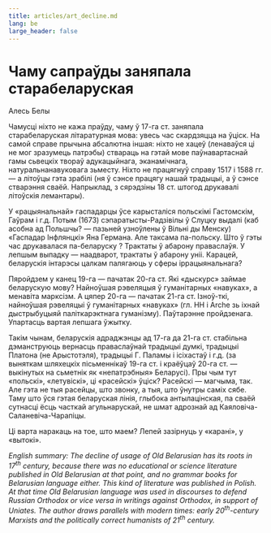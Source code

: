 ```yaml
---
title: articles/art_decline.md 
lang: be
large_header: false
---
```



<h1 id=»чаму-сапраўды-заняпала-старабеларуская»>Чаму сапраўды заняпала старабеларуская</h1>

Алесь Белы


Чамусці ніхто не кажа праўду, чаму ў 17-га ст. заняпала старабеларуская літаратурная мова: увесь час скардзяцца на ўціск. На самой справе прычына абсалютна іншая: ніхто не хацеў (ленаваўся ці не мог зразумець патрэбы) ствараць на гэтай мове паўнавартаснай гамы сьвецкіх твораў адукацыйнага, эканамічнага, натуральнанавуковага зьместу. Ніхто не працягнуў справу 1517 і 1588 гг. — а літоўцы гэта зрабілі (ня ў сэнсе працягу нашай традыцыі, а ў сэнсе стварэння сваёй. Напрыклад, з сярэдзіны 18 ст. штогод друкавалі літоўскія лемантары).


У «рацыянальнай» гаспадарцы ўсе карысталіся польскімі Гастомскім, Гаўрам і г.д. Потым (1673) сэпаратысты-Радзівілы ў Слуцку выдалі (каб асобна ад Польшчы? — пазьней узноўлены ў Вільні ды Менску) «Гаспадар Інфлянцкі» Яна Германа. Але таксама па-польску. Што ў гэты час друкавалася па-беларуску ? Трактаты ў абарону праваслаўя. У лепшым выпадку — наадварот, трактаты ў абарону уніі. Карацей, беларускія інтарэсы цалкам палягаюць у сферы іррацыянальнага?


Пяройдзем у канец 19-га — пачатак 20-га ст. Які «дыскурс» займае беларускую мову? Найноўшая рэвеляцыя ў гуманітарных «навуках», а менавіта марксізм. А цяпер 20-га — пачатак 21-га ст. Ізноў-ткі, найноўшая рэвеляцыі ў гуманітарных «навуках» (гл. НН і Arche зь іхнай дыстрыбуцыяй паліткарэктнага гуманізму). Паўтарэнне пройдзенага. Упартасць вартая лепшага ўжытку.


Такім чынам, беларускія адраджэнцы ад 17-га да 21-га ст. стабільна дэманструюць вернасць праваслаўнай традыцыі думкі, традыцыі Платона (не Арыстотэля), традыцыі Г. Паламы і ісіхастаў і г.д. (за выняткам шляхецкіх пісьменнікаў 19-га ст. і краёўцаў 20-га ст. — выкінутых на сьметнік як «непатрэбныя» Беларусі). Пры чым тут «польскі», «летувіскі», ці «расейскі» ўціск? Расейскі — магчыма, так. Але гэта не  тыя расейцы, што звонку, а тыя, што ўнутры саміх сябе. Таму што ўся гэтая беларуская лінія, глыбока антылацінская, па сваёй сутнасці ёсць часткай агульнарускай, не шмат адрознай ад Каяловіча-Саланевіча-Чарапіцы.


Ці варта наракаць на тое, што маем? Лепей зазірнуць у «карані», у «вытокі».


 *English summary: The decline of usage of Old Belarusian has its roots in 17<sup>th</sup> century, because there was no educational or science literature published in Old Belarusian at that point, and no grammar books for Belarusian language either. This kind of literature was published in Polish. At that time Old Belarusian language was used in discourses to defend Russian Orthodox or  *vice versa*  in writings against Orthodox, in support of Uniates. The author draws parallels with modern times: early 20<sup>th</sup>-century Marxists and the politically correct humanists of 21<sup>th</sup> century.* 



